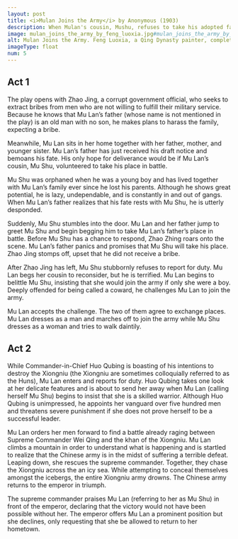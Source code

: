 ```yaml
---
layout: post
title: <i>Mulan Joins the Army</i> by Anonymous (1903)
description: When Mulan's cousin, Mushu, refuses to take his adopted father's place in battle, Mulan joins the army in Mushu's stead.
image: mulan_joins_the_army_by_feng_luoxia.jpg#mulan_joins_the_army_by_feng_luoxia_fullsize.jpg
alt: Mulan Joins the Army. Feng Luoxia, a Qing Dynasty painter, completed this artwork in 1900 (Public domain).
imageType: float
num: 5
---
```


<h2>Act 1</h2>

The play opens with Zhao Jing, a corrupt government official, who seeks to extract bribes from men who are not willing to fulfill their military service. Because he knows that Mu Lan’s father (whose name is not mentioned in the play) is an old man with no son, he makes plans to harass the family, expecting a bribe.

Meanwhile, Mu Lan sits in her home together with her father, mother, and younger sister. Mu Lan’s father has just received his draft notice and bemoans his fate. His only hope for deliverance would be if Mu Lan’s cousin, Mu Shu, volunteered to take his place in battle.

Mu Shu was orphaned when he was a young boy and has lived together with Mu Lan’s family ever since he lost his parents. Although he shows great potential, he is lazy, undependable, and is constantly in and out of gangs. When Mu Lan’s father realizes that his fate rests with Mu Shu, he is utterly desponded.

Suddenly, Mu Shu stumbles into the door. Mu Lan and her father jump to greet Mu Shu and begin begging him to take Mu Lan’s father’s place in battle. Before Mu Shu has a chance to respond, Zhao Zhing roars onto the scene. Mu Lan’s father panics and promises that Mu Shu will take his place. Zhao Jing stomps off, upset that he did not receive a bribe.

After Zhao Jing has left, Mu Shu stubbornly refuses to report for duty. Mu Lan begs her cousin to reconsider, but he is terrified. Mu Lan begins to belittle Mu Shu, insisting that she would join the army if only she were a boy. Deeply offended for being called a coward, he challenges Mu Lan to join the army.

Mu Lan accepts the challenge. The two of them agree to exchange places. Mu Lan dresses as a man and marches off to join the army while Mu Shu dresses as a woman and tries to walk daintily.


<h2>Act 2</h2>

While Commander-in-Chief Huo Qubing is boasting of his intentions to destroy the Xiongniu (the Xiongniu are sometimes colloquially referred to as the Huns), Mu Lan enters and reports for duty. Huo Qubing takes one look at her delicate features and is about to send her away when Mu Lan (calling herself Mu Shu) begins to insist that she is a skilled warrior. Although Huo Qubing is unimpressed, he appoints her vanguard over five hundred men and threatens severe punishment if she does not prove herself to be a successful leader.

Mu Lan orders her men forward to find a battle already raging between Supreme Commander Wei Qing and the khan of the Xiongniu. Mu Lan climbs a mountain in order to understand what is happening and is startled to realize that the Chinese army is in the midst of suffering a terrible defeat. Leaping down, she rescues the supreme commander. Together, they chase the Xiongniu across the an icy sea. While attempting to conceal themselves amongst the icebergs, the entire Xiongniu army drowns. The Chinese army returns to the emperor in triumph.

The supreme commander praises Mu Lan (referring to her as Mu Shu) in front of the emperor, declaring that the victory would not have been possible without her. The emperor offers Mu Lan a prominent position but she declines, only requesting that she be allowed to return to her hometown.
